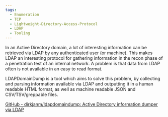 ```yaml
---
tags:
  - Enumeration
  - TCP
  - Lightweight-Directory-Access-Protocol
  - LDAP
  - Tooling
---
```

In an Active Directory domain, a lot of interesting information can be retrieved via LDAP by any authenticated user (or machine). This makes LDAP an interesting protocol for gathering information in the recon phase of a penetration test of an internal network. A problem is that data from LDAP often is not available in an easy to read format.

LDAPDomainDump is a tool which aims to solve this problem, by collecting and parsing information available via LDAP and outputting it in a human readable HTML format, as well as machine readable JSON and CSV/TSV/greppable files.

[GitHub - dirkjanm/ldapdomaindump: Active Directory information dumper via LDAP](https://github.com/dirkjanm/ldapdomaindump)